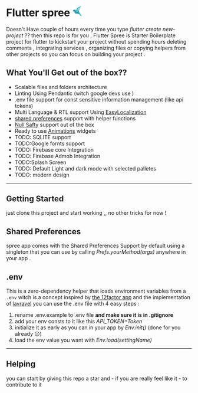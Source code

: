 # Flutter spree <img src="android\app\src\main\res\mipmap-hdpi\ic_launcher.png" style="zoom:40%;" />
Doesn't Have couple of hours every time you type *flutter create new-project* ?? then this repo is for you ,
 Flutter Spree is Starter Boilerplate project for flutter to kickstart your project without spending hours deleting comments , integrating services , organizing files  or copying helpers from other projects so you can focus on building your project .

## What You'll Get out of the box??

- Scalable files and folders architecture 
- Linting Using Pendantic (witch google devs use )
- .env file support for const sensitive information management (like api tokens)
- Multi Language & RTL support Using [EasyLocalization](https://pub.dev/packages/easy_localization)
- [shared preferences](https://pub.dev/packages/shared_preferences) support with helper functions 
- [Null Safty](https://flutter.dev/docs/null-safety) support out of the box 
- Ready to use  [Animations](https://pub.dev/packages/animations) widgets 
- TODO: SQLITE support 
- TODO:Google fornts support
- TODO: Firebase core Integration
- TODO: Firebase Admob Integration
- TODO:Splash Screen
- TODO: Default Light and dark mode with selected palletes
- TODO: modern design



------



## Getting Started

just clone this project and start working ,, no other tricks for now ! 

## Shared Preferences 

spree app comes with the Shared Preferences Support by default using a singleton that you 
can use by calling *Prefs.yourMethod(args)* anywhere in your app .

## .env

This is a zero-dependency helper that loads environment variables from a `.env` 
witch is a concept inspired by [the 12factor app](https://12factor.net/config)  and the implementation of [lavravel](https://laravel.com/) 
you can use the .env file with 4 easy steps :

1. rename .env.example to .env file **and make sure it is in .gitignore**
2. add your env consts to it like this *API_TOKEN=Token* 
3. initialize it as early as you can in your app by *Env.init()* (done for you already 😉)
4. load the env value you want with *Env.load(settingName)*



------



## Helping

you can start by giving this repo a star  and - if you are really feel like it - to contribute to it 